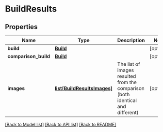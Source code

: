 # BuildResults

## Properties
Name | Type | Description | Notes
------------ | ------------- | ------------- | -------------
**build** | [**Build**](Build.md) |  | [optional] 
**comparison_build** | [**Build**](Build.md) |  | [optional] 
**images** | [**list[BuildResultsImages]**](BuildResultsImages.md) | The list of images resulted from the comparison (both identical and different) | [optional] 

[[Back to Model list]](../README.md#documentation-for-models) [[Back to API list]](../README.md#documentation-for-api-endpoints) [[Back to README]](../README.md)



